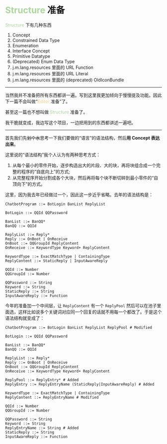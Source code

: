 # <span style="color: rgb(172, 215, 155)">Structure</span> 准备

<span style="color: rgb(172, 215, 155)">Structure</span> 下有几种东西

1. Concept
2. Constrained Data Type
3. Enumeration
4. Interface Concept
5. Primitive Datatype
6. (Deprecated) Enum Data Type
7. j.m.lang.resources 里面的 URL Function
8. j.m.lang.resources 里面的 URL Literal
9. j.m.lang.resources 里面的 (deprecated) OldIconBundle

---

当然我并不准备把所有东西都讲一遍。写到这里我更加倾向于慢慢提及功能。因此下一篇不会叫做“<span style="color: rgb(248, 207, 139)">Editor</span> 准备”了。

甚至这一篇也不想叫做 <span style="color: rgb(172, 215, 155)">Structure</span> 准备了。

我干脆就变成，我边写这个项目，一边把用到的东西都讲述一遍吧。

---

首先我们~~先划个水~~思考一下我们要做的“语言”的语法结构，然后**用 Concept 表达出来**。

这里说的“语法结构”我个人认为有两种思考方式：
1. 从每个最小的零件开始，逐步构造出大的片段、大的块，再将块组合成一个完整的程序的“自底向上”的方式;
2. 从完整程序开始分割成各个大块，然后再将每个块不断切碎到最小零件的“自顶向下”的方式。

这里，因为我去年已经做过一个，因此这一步近乎省略。去年的语法结构是：

```bnf
ChatbotProgram ::= BotLogin BanList ReplyList

BotLogin ::= QQId QQPassword

BanList ::= BanQQ*
BanQQ ::= QQId

ReplyList ::= Reply*
Reply ::= OnBoot | OnReceive
OnBoot ::= QQGroupId ReplyContent
OnReceive ::= KeywordType Keyword+ ReplyContent

KeywordType ::= ExactMatchType | ContainingType
ReplyContent ::= StaticReply | InputAwareReply

QQId ::= Number
QQGroupId ::= Number

QQPassword ::= String
Keyword ::= String
StaticReply ::= String
InputAwareReply ::= Function
```

今年的准备加一个中间层，让 `ReplyContent` 有一个 `ReplyPool` 然后可以在池子里面选，这样比如说多个关键词对应同一个回复的话就不用每一个都改了。于是这个语法结构就变成了：

```bnf
ChatbotProgram ::= BotLogin BanList ReplyList ReplyPool # Modified

BotLogin ::= QQId QQPassword

BanList ::= BanQQ*
BanQQ ::= QQId

ReplyList ::= Reply*
Reply ::= OnBoot | OnReceive
OnBoot ::= QQGroupId ReplyContent
OnReceive ::= KeywordType Keyword+ ReplyContent

ReplyPool ::= ReplyEntry* # Added
ReplyEntry ::= ReplyEntryName (StaticReply|InputAwareReply) # Added

KeywordType ::= ExactMatchType | ContainingType
ReplyContent ::= ReplyEntryName # Modified

QQId ::= Number
QQGroupId ::= Number

QQPassword ::= String
Keyword ::= String
ReplyEntryName ::= String # Added
StaticReply ::= String
InputAwareReply ::= Function
```
